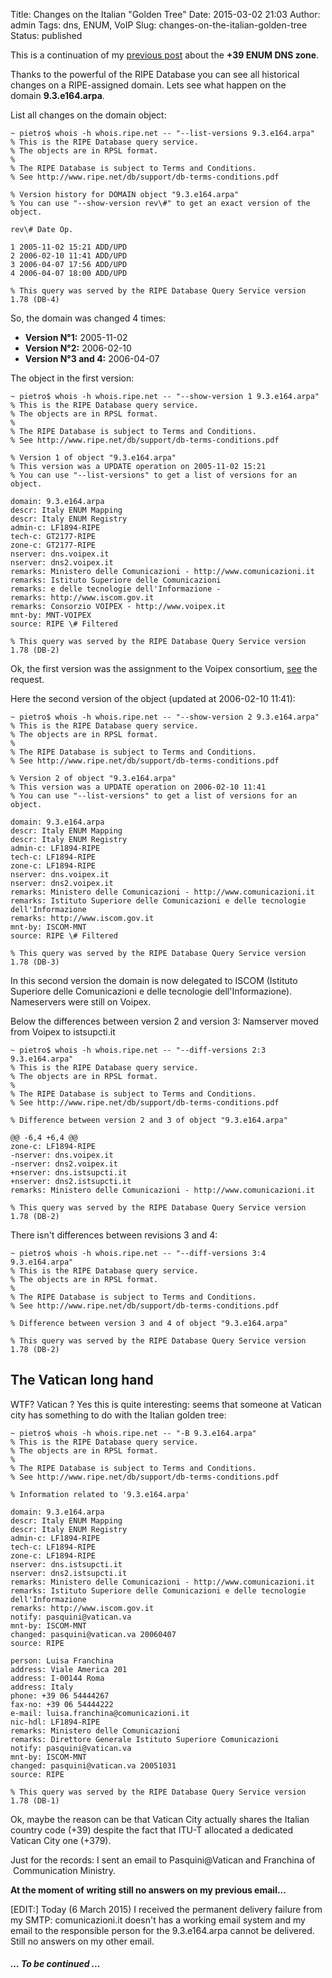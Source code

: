 Title: Changes on the Italian "Golden Tree"
Date: 2015-03-02 21:03
Author: admin
Tags: dns, ENUM, VoIP
Slug: changes-on-the-italian-golden-tree
Status: published

This is a continuation of my [previous
post](http://www.bertera.it/index.php/2015/02/25/what-happened-to-the-39-italy-enum-dns-zone/ "What happened to the +39 (Italy) ENUM DNS Zone ?")
about the **+39 ENUM DNS zone**.

Thanks to the powerful of the RIPE Database you can see all historical
changes on a RIPE-assigned domain. Lets see what happen on the
domain **9.3.e164.arpa**.

List all changes on the domain object:

``` 
~ pietro$ whois -h whois.ripe.net -- "--list-versions 9.3.e164.arpa"  
% This is the RIPE Database query service.  
% The objects are in RPSL format.  
%  
% The RIPE Database is subject to Terms and Conditions.  
% See http://www.ripe.net/db/support/db-terms-conditions.pdf

% Version history for DOMAIN object "9.3.e164.arpa"  
% You can use "--show-version rev\#" to get an exact version of the
object.

rev\# Date Op.

1 2005-11-02 15:21 ADD/UPD  
2 2006-02-10 11:41 ADD/UPD  
3 2006-04-07 17:56 ADD/UPD  
4 2006-04-07 18:00 ADD/UPD

% This query was served by the RIPE Database Query Service version 1.78 (DB-4)  
``` 

So, the domain was changed 4 times:

-   **Version N°1:** 2005-11-02
-   **Version N°2:** 2006-02-10
-   **Version N°3 and 4:** 2006-04-07

The object in the first version:

``` 
~ pietro$ whois -h whois.ripe.net -- "--show-version 1 9.3.e164.arpa"  
% This is the RIPE Database query service.  
% The objects are in RPSL format.  
%  
% The RIPE Database is subject to Terms and Conditions.  
% See http://www.ripe.net/db/support/db-terms-conditions.pdf

% Version 1 of object "9.3.e164.arpa"  
% This version was a UPDATE operation on 2005-11-02 15:21  
% You can use "--list-versions" to get a list of versions for an
object.

domain: 9.3.e164.arpa  
descr: Italy ENUM Mapping  
descr: Italy ENUM Registry  
admin-c: LF1894-RIPE  
tech-c: GT2177-RIPE  
zone-c: GT2177-RIPE  
nserver: dns.voipex.it  
nserver: dns2.voipex.it  
remarks: Ministero delle Comunicazioni - http://www.comunicazioni.it  
remarks: Istituto Superiore delle Comunicazioni  
remarks: e delle tecnologie dell'Informazione -  
remarks: http://www.iscom.gov.it  
remarks: Consorzio VOIPEX - http://www.voipex.it  
mnt-by: MNT-VOIPEX  
source: RIPE \# Filtered

% This query was served by the RIPE Database Query Service version 1.78 (DB-2)  
``` 

Ok, the first version was the assignment to the Voipex consortium,
[see](https://www.ripe.net/ripe/mail/archives/enum-announce/2005-October/000046.html)
the request.

Here the second version of the object (updated at 2006-02-10 11:41):

``` 
~ pietro$ whois -h whois.ripe.net -- "--show-version 2 9.3.e164.arpa"  
% This is the RIPE Database query service.  
% The objects are in RPSL format.  
%  
% The RIPE Database is subject to Terms and Conditions.  
% See http://www.ripe.net/db/support/db-terms-conditions.pdf

% Version 2 of object "9.3.e164.arpa"  
% This version was a UPDATE operation on 2006-02-10 11:41  
% You can use "--list-versions" to get a list of versions for an
object.

domain: 9.3.e164.arpa  
descr: Italy ENUM Mapping  
descr: Italy ENUM Registry  
admin-c: LF1894-RIPE  
tech-c: LF1894-RIPE  
zone-c: LF1894-RIPE  
nserver: dns.voipex.it  
nserver: dns2.voipex.it  
remarks: Ministero delle Comunicazioni - http://www.comunicazioni.it  
remarks: Istituto Superiore delle Comunicazioni e delle tecnologie
dell'Informazione  
remarks: http://www.iscom.gov.it  
mnt-by: ISCOM-MNT  
source: RIPE \# Filtered

% This query was served by the RIPE Database Query Service version 1.78 (DB-3)  
``` 

In this second version the domain is now delegated to ISCOM (Istituto
Superiore delle Comunicazioni e delle tecnologie dell'Informazione).
Nameservers were still on Voipex.

Below the differences between version 2 and version 3: Namserver moved
from Voipex to istsupcti.it

``` 
~ pietro$ whois -h whois.ripe.net -- "--diff-versions 2:3
9.3.e164.arpa"  
% This is the RIPE Database query service.  
% The objects are in RPSL format.  
%  
% The RIPE Database is subject to Terms and Conditions.  
% See http://www.ripe.net/db/support/db-terms-conditions.pdf

% Difference between version 2 and 3 of object "9.3.e164.arpa"

@@ -6,4 +6,4 @@  
zone-c: LF1894-RIPE  
-nserver: dns.voipex.it  
-nserver: dns2.voipex.it  
+nserver: dns.istsupcti.it  
+nserver: dns2.istsupcti.it  
remarks: Ministero delle Comunicazioni - http://www.comunicazioni.it

% This query was served by the RIPE Database Query Service version 1.78 (DB-2)  
``` 

There isn't differences between revisions 3 and 4:

``` 
~ pietro$ whois -h whois.ripe.net -- "--diff-versions 3:4
9.3.e164.arpa"  
% This is the RIPE Database query service.  
% The objects are in RPSL format.  
%  
% The RIPE Database is subject to Terms and Conditions.  
% See http://www.ripe.net/db/support/db-terms-conditions.pdf

% Difference between version 3 and 4 of object "9.3.e164.arpa"

% This query was served by the RIPE Database Query Service version 1.78 (DB-2)  
``` 

The Vatican long hand
---------------------

WTF? Vatican ? Yes this is quite interesting: seems that someone at
Vatican city has something to do with the Italian golden tree:

``` 
~ pietro$ whois -h whois.ripe.net -- "-B 9.3.e164.arpa"  
% This is the RIPE Database query service.  
% The objects are in RPSL format.  
%  
% The RIPE Database is subject to Terms and Conditions.  
% See http://www.ripe.net/db/support/db-terms-conditions.pdf

% Information related to '9.3.e164.arpa'

domain: 9.3.e164.arpa  
descr: Italy ENUM Mapping  
descr: Italy ENUM Registry  
admin-c: LF1894-RIPE  
tech-c: LF1894-RIPE  
zone-c: LF1894-RIPE  
nserver: dns.istsupcti.it  
nserver: dns2.istsupcti.it  
remarks: Ministero delle Comunicazioni - http://www.comunicazioni.it  
remarks: Istituto Superiore delle Comunicazioni e delle tecnologie
dell'Informazione  
remarks: http://www.iscom.gov.it  
notify: pasquini@vatican.va  
mnt-by: ISCOM-MNT  
changed: pasquini@vatican.va 20060407  
source: RIPE

person: Luisa Franchina  
address: Viale America 201  
address: I-00144 Roma  
address: Italy  
phone: +39 06 54444267  
fax-no: +39 06 54444222  
e-mail: luisa.franchina@comunicazioni.it  
nic-hdl: LF1894-RIPE  
remarks: Ministero delle Comunicazioni  
remarks: Direttore Generale Istituto Superiore Comunicazioni  
notify: pasquini@vatican.va  
mnt-by: ISCOM-MNT  
changed: pasquini@vatican.va 20051031  
source: RIPE

% This query was served by the RIPE Database Query Service version 1.78 (DB-1)  
``` 

Ok, maybe the reason can be that Vatican City actually shares the
Italian country code (+39) despite the fact that ITU-T allocated a
dedicated Vatican City one (+379).

Just for the records: I sent an email to Pasquini@Vatican and Franchina
of  Communication Ministry.

**At the moment of writing still no answers on my previous email...**

[EDIT:] Today (6 March 2015) I received the permanent delivery failure
from my SMTP: comunicazioni.it doesn't has a working email system and my
email to the responsible person for the 9.3.e164.arpa cannot be
delivered. Still no answers on my other email.

##### ... To be continued ...
